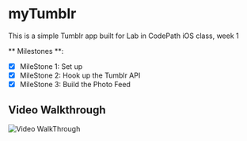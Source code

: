 # myTumblr
This is a simple Tumblr app built for Lab in CodePath iOS class, week 1

** Milestones **:
* [X]  MileStone 1: Set up
* [X]  MileStone 2: Hook up the Tumblr API
* [X]  MileStone 3: Build the Photo Feed

## Video Walkthrough
![Video WalkThrough](resources/tumblr.gif)


